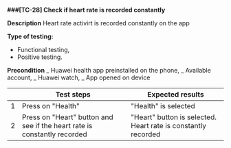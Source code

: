 **###[TC-28] Check if heart rate is recorded constantly**

**Description**
Heart rate activirt is recorded constantly on the app

**Type of testing:**

- Functional testing,
- Positive testing.

**Precondition**
_ Huawei health app preinstalled on the phone,
_ Available account,
_ Huawei watch,
_ App opened on device

|     | **Test steps**                                                           | **Expected results**                                          |
| --- | ------------------------------------------------------------------------ | ------------------------------------------------------------- |
| 1   | Press on "Health"                                                        | "Health" is selected                                          |
| 2   | Press on "Heart" button and see if the heart rate is constantly recorded | "Heart" button is selected. Heart rate is constantly recorded |
